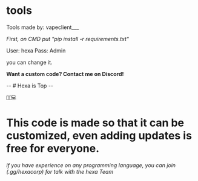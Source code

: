 # tools
Tools made by: vapeclient___

*First, on CMD put "pip install -r requirements.txt"*

User: hexa
Pass: Admin

you can change it.

**Want a custom code? Contact me on Discord!**

   -- # Hexa is Top -- 

    🐱‍👤💻

# This code is made so that it can be customized, even adding updates is free for everyone.

*if you have experience on any programming language, you can join (.gg/hexacorp) for talk with the hexa Team*
